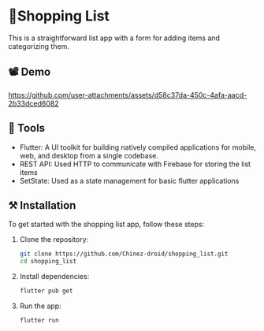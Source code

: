 # 🛒Shopping List 

This is a straightforward list app with a form for adding items and categorizing them.

## 📽️ Demo
https://github.com/user-attachments/assets/d58c37da-450c-4afa-aacd-2b33dced6082

## 🔨 Tools
- Flutter: A UI toolkit for building natively compiled applications for mobile, web, and desktop from a single codebase.
- REST API: Used HTTP to communicate with Firebase for storing the list items
- SetState: Used as a state management for basic flutter applications

## ⚒️ Installation
To get started with the shopping list app, follow these steps:
1. Clone the repository:
   ```bash
   git clone https://github.com/Chinez-droid/shopping_list.git
   cd shopping_list
2. Install dependencies:
   ```bash
   flutter pub get
3. Run the app:
   ```bash
   flutter run
